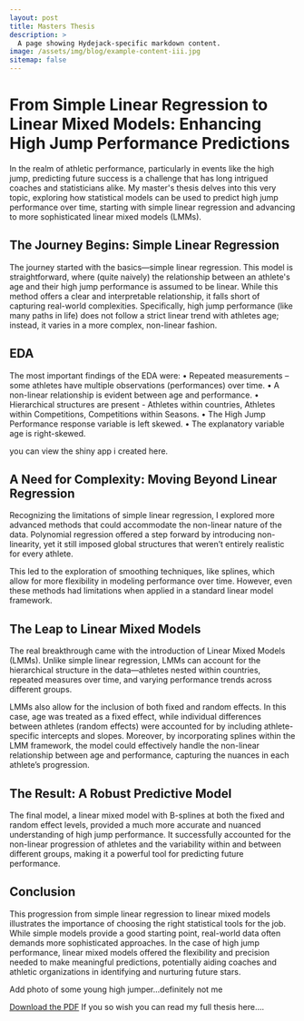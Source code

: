 ```yaml
---
layout: post
title: Masters Thesis
description: >
  A page showing Hydejack-specific markdown content.
image: /assets/img/blog/example-content-iii.jpg
sitemap: false
---
```


# From Simple Linear Regression to Linear Mixed Models: Enhancing High Jump Performance Predictions

In the realm of athletic performance, particularly in events like the high jump, predicting future success is a challenge that has long intrigued coaches and statisticians alike. My master's thesis delves into this very topic, exploring how statistical models can be used to predict high jump performance over time, starting with simple linear regression and advancing to more sophisticated linear mixed models (LMMs).

## The Journey Begins: Simple Linear Regression

The journey started with the basics—simple linear regression. This model is straightforward, where (quite naively) the relationship between an athlete's age and their high jump performance is assumed to be linear. While this method offers a clear and interpretable relationship, it falls short of capturing real-world complexities. Specifically, high jump performance (like many paths in life) does not follow a strict linear trend with athletes age; instead, it varies in a more complex, non-linear fashion.

## EDA

The most important findings of the EDA were:
•	Repeated measurements – some athletes have multiple observations (performances) over time.
•	A non-linear relationship is evident between age and performance.
•	Hierarchical structures are present - Athletes within countries, Athletes within Competitions, Competitions within Seasons.
•	The High Jump Performance response variable is left skewed.
•	The explanatory variable age is right-skewed.

you can view the shiny app i created here. 

## A Need for Complexity: Moving Beyond Linear Regression

Recognizing the limitations of simple linear regression, I explored more advanced methods that could accommodate the non-linear nature of the data. Polynomial regression offered a step forward by introducing non-linearity, yet it still imposed global structures that weren’t entirely realistic for every athlete.

This led to the exploration of smoothing techniques, like splines, which allow for more flexibility in modeling performance over time. However, even these methods had limitations when applied in a standard linear model framework.

## The Leap to Linear Mixed Models

The real breakthrough came with the introduction of Linear Mixed Models (LMMs). Unlike simple linear regression, LMMs can account for the hierarchical structure in the data—athletes nested within countries, repeated measures over time, and varying performance trends across different groups.

LMMs also allow for the inclusion of both fixed and random effects. In this case, age was treated as a fixed effect, while individual differences between athletes (random effects) were accounted for by including athlete-specific intercepts and slopes. Moreover, by incorporating splines within the LMM framework, the model could effectively handle the non-linear relationship between age and performance, capturing the nuances in each athlete’s progression.

## The Result: A Robust Predictive Model

The final model, a linear mixed model with B-splines at both the fixed and random effect levels, provided a much more accurate and nuanced understanding of high jump performance. It successfully accounted for the non-linear progression of athletes and the variability within and between different groups, making it a powerful tool for predicting future performance.

## Conclusion

This progression from simple linear regression to linear mixed models illustrates the importance of choosing the right statistical tools for the job. While simple models provide a good starting point, real-world data often demands more sophisticated approaches. In the case of high jump performance, linear mixed models offered the flexibility and precision needed to make meaningful predictions, potentially aiding coaches and athletic organizations in identifying and nurturing future stars.

Add photo of some young high jumper...definitely not me 


[Download the PDF](https://raw.githubusercontent.com/your-username/your-repository/main/path-to-your-file.pdf)
If you so wish you can read my full thesis here....
